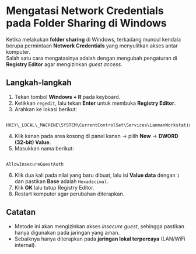 # Mengatasi Network Credentials pada Folder Sharing di Windows

Ketika melakukan **folder sharing** di Windows, terkadang muncul kendala berupa permintaan **Network Credentials** yang menyulitkan akses antar komputer.  
Salah satu cara mengatasinya adalah dengan mengubah pengaturan di **Registry Editor** agar mengizinkan *guest access*.

## Langkah-langkah

1. Tekan tombol **Windows + R** pada keyboard.  
2. Ketikkan `regedit`, lalu tekan **Enter** untuk membuka **Registry Editor**.  
3. Arahkan ke lokasi berikut:  

```

HKEY\_LOCAL\_MACHINE\SYSTEM\CurrentControlSet\Services\LanmanWorkstation\Parameters

```

4. Klik kanan pada area kosong di panel kanan → pilih **New** → **DWORD (32-bit) Value**.  
5. Masukkan nama berikut:  

```

AllowInsecureGuestAuth

```

6. Klik dua kali pada nilai yang baru dibuat, lalu isi **Value data** dengan `1` dan pastikan **Base** adalah `Hexadecimal`.  
7. Klik **OK** lalu tutup Registry Editor.  
8. Restart komputer agar perubahan diterapkan.

## Catatan
- Metode ini akan mengizinkan akses *insecure guest*, sehingga pastikan hanya digunakan pada jaringan yang aman.  
- Sebaiknya hanya diterapkan pada **jaringan lokal terpercaya** (LAN/WiFi internal).
